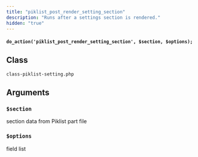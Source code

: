 ```yaml
---
title: "piklist_post_render_setting_section"
description: "Runs after a settings section is rendered."
hidden: "true"
---
```


#### `do_action('piklist_post_render_setting_section', $section, $options);`


## Class
`class-piklist-setting.php`

## Arguments

### `$section`
section data from Piklist part file

### `$options`
field list